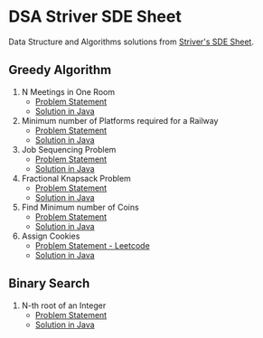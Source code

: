 # DSA Striver SDE Sheet

Data Structure and Algorithms solutions from [Striver's SDE Sheet][striver_dsa_sheet].

## Greedy Algorithm

1. N Meetings in One Room
   - [Problem Statement](https://takeuforward.org/data-structure/n-meetings-in-one-room/)
   - [Solution in Java](./greedy_algorithm/n_meetings_in_one_room/Solution.java)
2. Minimum number of Platforms required for a Railway
   - [Problem Statement](https://takeuforward.org/data-structure/minimum-number-of-platforms-required-for-a-railway/)
   - [Solution in Java](./greedy_algorithm/minimum_platforms_for_railway/Solution.java)
3. Job Sequencing Problem
   - [Problem Statement](https://takeuforward.org/data-structure/job-sequencing-problem/)
   - [Solution in Java](./greedy_algorithm/job_sequencing/Solution.java)
4. Fractional Knapsack Problem
   - [Problem Statement](https://takeuforward.org/data-structure/fractional-knapsack-problem-greedy-approach/)
   - [Solution in Java](./greedy_algorithm/fractional_knapsack/Solution.java)
5. Find Minimum number of Coins
   - [Problem Statement](https://takeuforward.org/data-structure/find-minimum-number-of-coins/)
   - [Solution in Java](./greedy_algorithm/minimum_coins/Solution.java)
6. Assign Cookies
   - [Problem Statement - Leetcode](https://leetcode.com/problems/assign-cookies/)
   - [Solution in Java](./greedy_algorithm/assign_cookies/Solution.java)

## Binary Search

1. N-th root of an Integer
   - [Problem Statement](https://takeuforward.org/data-structure/nth-root-of-a-number-using-binary-search/)
   - [Solution in Java](./binary_search/nth_root_of_a_number/Solution.java)

[striver_dsa_sheet]: https://takeuforward.org/interviews/strivers-sde-sheet-top-coding-interview-problems
